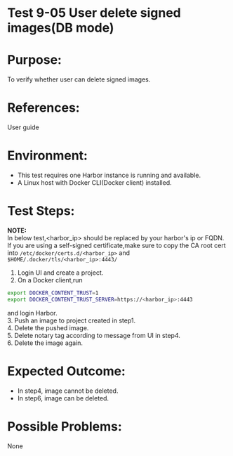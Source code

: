 Test 9-05 User delete signed images(DB mode)
=======

# Purpose:

To verify whether user can delete signed images.

# References:
User guide

# Environment:

* This test requires one Harbor instance is running and available.  
* A Linux host with Docker CLI(Docker client) installed.  

# Test Steps:
**NOTE:**  
In below test,<harbor_ip> should be replaced by your harbor's ip or FQDN. If you are using a self-signed certificate,make sure to copy the CA root cert into ```/etc/docker/certs.d/<harbor_ip>``` and ```$HOME/.docker/tls/<harbor_ip>:4443/```  

1. Login UI and create a project.  
2. On a Docker client,run 
```sh
export DOCKER_CONTENT_TRUST=1
export DOCKER_CONTENT_TRUST_SERVER=https://<harbor_ip>:4443
``` 
and login Harbor.  
3. Push an image to project created in step1.  
4. Delete the pushed image.  
5. Delete notary tag according to message from UI in step4.  
6. Delete the image again.

# Expected Outcome:

* In step4, image cannot be deleted.  
* In step6, image can be deleted.

# Possible Problems:
None
